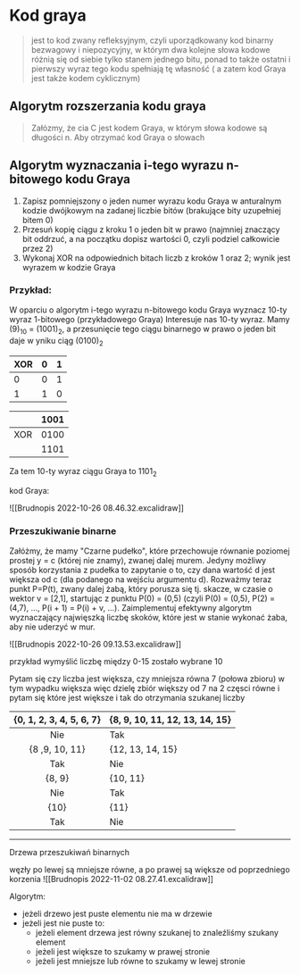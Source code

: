 # Kod graya
> jest to kod zwany refleksyjnym, czyli uporządkowany kod binarny bezwagowy i niepozycyjny, w którym dwa kolejne słowa kodowe różnią się od siebie tylko stanem jednego bitu, ponad to także ostatni i pierwszy wyraz tego kodu spełniają tę własność ( a zatem kod Graya jest także kodem cyklicznym)

## Algorytm rozszerzania kodu graya
> Załózmy, że cia C jest kodem Graya, w którym słowa kodowe są długości n. Aby otrzymać kod Graya o słowach
## Algorytm wyznaczania i-tego wyrazu n-bitowego kodu Graya
1. Zapisz pomniejszony o jeden numer wyrazu kodu Graya w anturalnym kodzie dwójkowym na zadanej liczbie bitów (brakujące bity uzupełniej bitem 0)
2. Przesuń kopię ciągu z kroku 1 o jeden bit w prawo (najmniej znaczący bit oddrzuć, a na początku dopisz wartości 0, czyli podziel całkowicie przez 2)
3. Wykonaj XOR na odpowiednich bitach liczb z kroków 1 oraz 2; wynik jest wyrazem w kodzie Graya 
### Przykład:
W oparciu o algorytm i-tego wyrazu n-bitowego kodu Graya wyznacz 10-ty wyraz 1-bitowego (przykładowego Graya)
Interesuje nas 10-ty wyraz. Mamy $(9)_{10}$ = $(1001)_2$, a przesunięcie tego ciągu binarnego w prawo o jeden bit daje w yniku ciąg $(0100)_{2}$

| XOR | 0   | 1   |
| --- | --- | --- |
| 0   | 0   | 1   |
| 1   | 1   | 0    |

|     | 1001 |
| --- | ---- |
| XOR | 0100 |
|     | 1101 |

Za tem 10-ty wyraz ciągu Graya to $1101_{2}$

kod Graya:

![[Brudnopis 2022-10-26 08.46.32.excalidraw]]

### Przeszukiwanie binarne

Załóżmy, że mamy "Czarne pudełko", które przechowuje równanie poziomej prostej y = c (której nie znamy), zwanej dalej murem. Jedyny możliwy sposób korzystania z pudełka to zapytanie o to, czy dana wartość d jest większa od c (dla podanego na wejściu argumentu d).
Rozważmy teraz punkt P=P(t), zwany dalej żabą, który porusza się tj. skacze, w czasie o wektor v = \[2,1], startując z punktu P(0) = (0,5) (czyli P(0) = (0,5), P(2) = (4,7), ..., P(i + 1) = P(i) + v, ...). Zaimplementuj efektywny algorytm wyznaczający najwięszką liczbę skoków, które jest w stanie wykonać żaba, aby nie uderzyć w mur.

![[Brudnopis 2022-10-26 09.13.53.excalidraw]]

przykład
wymyślić liczbę między 0-15
zostało wybrane 10

Pytam się czy liczba jest większa, czy mniejsza równa 7 (połowa zbioru)
w tym wypadku większa więc dzielę zbiór większy od 7 na 2 częsci równe i pytam się które jest większe i tak do otrzymania szukanej liczby

| {0, 1, 2, 3, 4, 5, 6, 7} | {8, 9, 10, 11, 12, 13, 14, 15} |
|:------------------------:| ------------------------------ |
|           Nie            | Tak                            |
|      {8 ,9, 10, 11}      | {12, 13, 14, 15}               |
|           Tak            | Nie                            |
|          {8, 9}          | {10, 11}                       |
|           Nie            | Tak                            |
|           {10}           | {11}                           |
|           Tak            | Nie                            |

 ---

 Drzewa przeszukiwań binarnych

węzły po lewej są mniejsze równe, a po prawej są większe od poprzedniego korzenia
![[Brudnopis 2022-11-02 08.27.41.excalidraw]]

Algorytm:
- jeżeli drzewo jest puste elementu nie ma w drzewie
- jeżeli jest nie puste to:
	- jeżeli element drzewa jest równy szukanej to znaleźliśmy szukany element
	- jeżeli jest większe to szukamy w prawej stronie
	- jeżeli jest mniejsze lub równe to szukamy w lewej stronie
